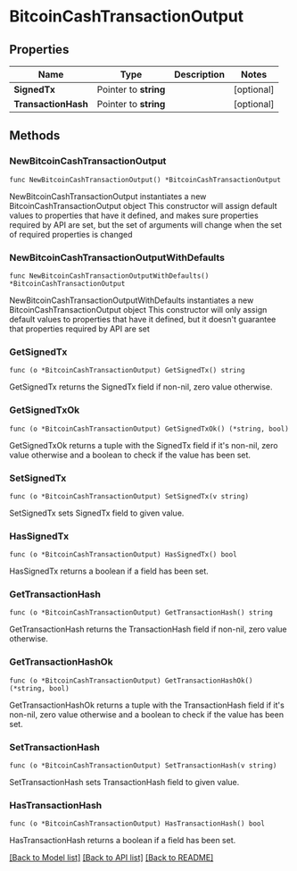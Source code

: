 # BitcoinCashTransactionOutput

## Properties

Name | Type | Description | Notes
------------ | ------------- | ------------- | -------------
**SignedTx** | Pointer to **string** |  | [optional] 
**TransactionHash** | Pointer to **string** |  | [optional] 

## Methods

### NewBitcoinCashTransactionOutput

`func NewBitcoinCashTransactionOutput() *BitcoinCashTransactionOutput`

NewBitcoinCashTransactionOutput instantiates a new BitcoinCashTransactionOutput object
This constructor will assign default values to properties that have it defined,
and makes sure properties required by API are set, but the set of arguments
will change when the set of required properties is changed

### NewBitcoinCashTransactionOutputWithDefaults

`func NewBitcoinCashTransactionOutputWithDefaults() *BitcoinCashTransactionOutput`

NewBitcoinCashTransactionOutputWithDefaults instantiates a new BitcoinCashTransactionOutput object
This constructor will only assign default values to properties that have it defined,
but it doesn't guarantee that properties required by API are set

### GetSignedTx

`func (o *BitcoinCashTransactionOutput) GetSignedTx() string`

GetSignedTx returns the SignedTx field if non-nil, zero value otherwise.

### GetSignedTxOk

`func (o *BitcoinCashTransactionOutput) GetSignedTxOk() (*string, bool)`

GetSignedTxOk returns a tuple with the SignedTx field if it's non-nil, zero value otherwise
and a boolean to check if the value has been set.

### SetSignedTx

`func (o *BitcoinCashTransactionOutput) SetSignedTx(v string)`

SetSignedTx sets SignedTx field to given value.

### HasSignedTx

`func (o *BitcoinCashTransactionOutput) HasSignedTx() bool`

HasSignedTx returns a boolean if a field has been set.

### GetTransactionHash

`func (o *BitcoinCashTransactionOutput) GetTransactionHash() string`

GetTransactionHash returns the TransactionHash field if non-nil, zero value otherwise.

### GetTransactionHashOk

`func (o *BitcoinCashTransactionOutput) GetTransactionHashOk() (*string, bool)`

GetTransactionHashOk returns a tuple with the TransactionHash field if it's non-nil, zero value otherwise
and a boolean to check if the value has been set.

### SetTransactionHash

`func (o *BitcoinCashTransactionOutput) SetTransactionHash(v string)`

SetTransactionHash sets TransactionHash field to given value.

### HasTransactionHash

`func (o *BitcoinCashTransactionOutput) HasTransactionHash() bool`

HasTransactionHash returns a boolean if a field has been set.


[[Back to Model list]](../README.md#documentation-for-models) [[Back to API list]](../README.md#documentation-for-api-endpoints) [[Back to README]](../README.md)


